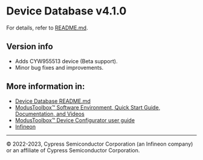 # Device Database v4.1.0
For details, refer to [README.md](./README.md).

## Version info
* Adds CYW955513 device (Beta support).
* Minor bug fixes and improvements.

## More information in:
* [Device Database README.md](./README.md)
* [ModusToolbox™ Software Environment, Quick Start Guide, Documentation, and Videos](https://www.infineon.com/cms/en/design-support/tools/sdk/modustoolbox-software)
* [ModusToolbox™ Device Configurator user guide](https://www.infineon.com/ModusToolboxDeviceConfig)
* [Infineon](http://www.infineon.com)

---
© 2022-2023, Cypress Semiconductor Corporation (an Infineon company) or an affiliate of Cypress Semiconductor Corporation.
